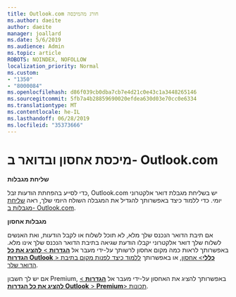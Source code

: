 ```yaml
---
title: Outlook.com חורג מהמיכסה
ms.author: daeite
author: daeite
manager: joallard
ms.date: 5/6/2019
ms.audience: Admin
ms.topic: article
ROBOTS: NOINDEX, NOFOLLOW
localization_priority: Normal
ms.custom:
- "1350"
- "8000084"
ms.openlocfilehash: d86f039cb0dba7cb7e4d21c0e43c1a3448265146
ms.sourcegitcommit: 5fb7a4b28859690020efdea630d03e70cc0e6334
ms.translationtype: MT
ms.contentlocale: he-IL
ms.lasthandoff: 06/28/2019
ms.locfileid: "35373666"
---
```

# <a name="email-and-storage-quota-in-outlookcom"></a>מיכסת אחסון ובדואר ב- Outlook.com

**שליחת מגבלות**

כדי לסייע בהפחתת הודעות זבל, Outlook.com יש בשליחת מגבלת דואר אלקטרוני יומי. כדי ללמוד כיצד באפשרותך להגדיל את המגבלה השולח היומי שלך, ראה [שליחת מגבלות ב- Outlook.com](https://support.office.com/article/279ee200-594c-40f0-9ec8-bb6af7735c2e).

**מגבלות אחסון**

אם תיבת הדואר הנכנס שלך מלא, לא תוכל לשלוח או לקבל הודעות, ואת האנשים לשלוח שלך דואר אלקטרוני יקבלו הודעת שגיאה בתיבת הדואר הנכנס שלך אינו מלא. באפשרותך לראות כמה מקום אחסון לרשותך על-ידי מעבר אל [ **הגדרות** > **להציג את כל הגדרות Outlook** > **כללי**> אחסון](https://outlook.live.com/mail/options/general/storage), או באפשרותך [ללמוד כיצד לפנות מקום בתיבת הדואר שלך](https://support.office.com/article/7ac99134-69e5-4619-ac0b-2d313bba5e9e).

אם יש לך חשבון Premium, באפשרותך להציג את האחסון על-ידי מעבר אל [ **הגדרות** > **להציג את כל הגדרות Outlook** > **Premium**> תכונות](https://outlook.live.com/mail/options/premium/features).